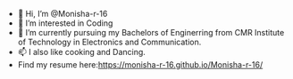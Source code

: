 - 👋 Hi, I’m @Monisha-r-16
- 👀 I’m interested in Coding
- 🌱 I’m currently pursuing my Bachelors of Enginerring from CMR Institute of Technology in Electronics and Communication.
- 📫 I also like cooking and Dancing.
- Find my resume here:https://monisha-r-16.github.io/Monisha-r-16/
<!---
Monisha-r-16/Monisha-r-16 is a ✨ special ✨ repository because its `README.md` (this file) appears on your GitHub profile.
You can click the Preview link to take a look at your changes.
--->
